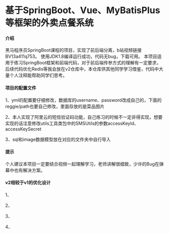 # 基于SpringBoot、Vue、MyBatisPlus等框架的外卖点餐系统
#### 介绍
黑马程序员SpringBoot课程的项目，实现了前后端分离，b站视频链接BV13a411q753。 使用JDK1.8编译运行成功，代码无bug，下载可用。 本项目适用于练习SpringBoot框架和前端代码，对于前后端传参方式的理解有一定要求，后续代码优化Redis等我会放在v2仓库中，本仓库供其他同学学习借鉴，代码中大量个人注释能帮助同学们思考。

#### 项目的配置文件
1、yml的配置要仔细修改，数据库的username、password改成自己的，下面的reggie/path也要自己修改，里面存放的是菜品图片

2、本人实现了阿里云的短信验证码功能，自己练习的时候不一定非得实现，想要实现的话注意修改utils工具类包中的SMSUtils的参数accessKeyId、accessKeySecret

3、sql和image数据模型放在对应的文件夹中自行导入

#### 提示
个人建议本项目一定要结合视频一起理解学习，老师讲解很细致，少许的Bug在弹幕中也有解决方案。

#### v2相较于v1的优化设计
1、

2、

3、

4、
